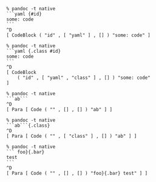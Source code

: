 ````
% pandoc -t native
```yaml {#id}
some: code
```
^D
[ CodeBlock ( "id" , [ "yaml" ] , [] ) "some: code" ]
````

````
% pandoc -t native
```yaml {.class #id}
some: code
```
^D
[ CodeBlock
    ( "id" , [ "yaml" , "class" ] , [] ) "some: code"
]
````

<!-- Inline code sections at the start of the line should not be mistaken for code blocks -->
````
% pandoc -t native
```ab```
^D
[ Para [ Code ( "" , [] , [] ) "ab" ] ]
````

````
% pandoc -t native
```ab```{.class}
^D
[ Para [ Code ( "" , [ "class" ] , [] ) "ab" ] ]
````

<!-- Illegal language identifiers should be treated as inline code for now -->
````
% pandoc -t native
``` foo}{.bar}
test
```
^D
[ Para [ Code ( "" , [] , [] ) "foo}{.bar} test" ] ]
````
